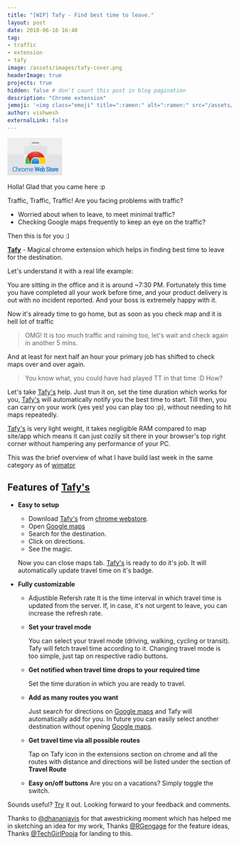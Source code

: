 ```yaml
---
title: "[WIP] Tafy - Find best time to leave."
layout: post
date: 2018-06-16 16:40
tag: 
- traffic
- extension
- tafy
image: /assets/images/tafy-cover.png
headerImage: true
projects: true
hidden: false # don't count this post in blog pagination
description: "Chrome extension"
jemoji: '<img class="emoji" title=":ramen:" alt=":ramen:" src="/assets/images/leave.png" height="20" width="20" align="absmiddle">'
author: vishwesh
externalLink: false
---
```


<a href="http://bit.ly/tafy" target="_blank" align="center">
  <img width="122.5" height="84" border="0"  src="/assets/images/chromewebstore.jpg"/>
</a>

Holla! Glad that you came here :p

Traffic, Traffic, Traffic!
Are you facing problems with traffic?

- Worried about when to leave, to meet minimal traffic?
- Checking Google maps frequently to keep an eye on the traffic?

Then this is for you :)

[**Tafy**](http://bit.ly/tafy) - Magical chrome extension which helps in finding best time to leave for the destination.

Let's understand it with a real life example:

You are sitting in the office and it is around ~7:30 PM. Fortunately this time you have completed all your work before time, and your product delivery is out with no incident reported. And your boss is extremely happy with it.

Now it's already time to go home, but as soon as you check map and it is hell lot of traffic

> OMG! It is too much traffic and raining too, let's wait and check again in another 5 mins.

And at least for next half an hour your primary job has shifted to check maps over and over again.

> You know what, you could have had played TT in that time :D How?

Let's take [Tafy's](http://bit.ly/tafy) help. Just trun it on, set the time duration which works for you, [Tafy's](http://bit.ly/tafy) will automatically notify you the best time to start. Till then, you can carry on your work (yes yes! you can play too :p), without needing to hit maps repeatedly.

[Tafy's](http://bit.ly/tafy) is very light weight, it takes negligible RAM compared to map site/app which means it can just cozily sit there in your browser's top right corner without hampering any performance of your PC.

This was the brief overview of what I have build last week in the same category as of [wimator](../wimator)

## Features of [Tafy's](http://bit.ly/tafy)

- **Easy to setup**

  - Download [Tafy's](http://bit.ly/tafy) from [chrome webstore](http://bit.ly/tafy).
  - Open [Google maps](http://bit.ly/v-maps)
  - Search for the destination.
  - Click on directions.
  - See the magic.

  Now you can close maps tab. [Tafy's](http://bit.ly/tafy) is ready to do it's job.
  It will automatically update travel time on it's badge.

- **Fully customizable**

  - Adjustible Refersh rate
    It is the time interval in which travel time is updated from the server.
    If, in case, it's not urgent to leave, you can increase the refresh rate.

  - **Set your travel mode**

    You can select your travel mode (driving, walking, cycling or transit). Tafy will fetch travel time according to it. Changing travel mode is too simple, just tap on respective radio buttons.

  - **Get notified when travel time drops to your required time**

    Set the time duration in which you are ready to travel.

  - **Add as many routes you want**

    Just search for directions on [Google maps](http://bit.ly/v-maps) and Tafy will automatically add for you. In future you can easily select another destination without opening [Google maps](http://bit.ly/v-maps).

  - **Get travel time via all possible routes**

    Tap on Tafy icon in the extensions section on chrome and all the routes with distance and directions will be listed under the section of **Travel Route**

  - **Easy on/off buttons**
    Are you on a vacations? Simply toggle the switch.

Sounds useful? [Try](http://bit.ly/tafy) it out. Looking forward to your feedback and comments.

Thanks to [@dhananjayjs](http://bit.ly/d-in-linkedin) for that awestricking moment which has helped me in sketching an idea for my work,
Thanks [@RGengage](http://bit.ly/r-in-linkedin) for the feature ideas, Thanks [@TechGirlPooja](http://bit.ly/p-in-linkedin) for landing to this.

